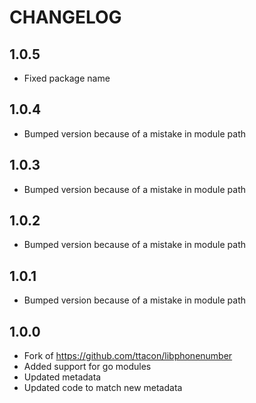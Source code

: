 # CHANGELOG

## 1.0.5

- Fixed package name

## 1.0.4

- Bumped version because of a mistake in module path

## 1.0.3

- Bumped version because of a mistake in module path

## 1.0.2

- Bumped version because of a mistake in module path

## 1.0.1

- Bumped version because of a mistake in module path

## 1.0.0

- Fork of https://github.com/ttacon/libphonenumber
- Added support for go modules
- Updated metadata
- Updated code to match new metadata
